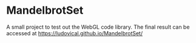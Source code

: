 # MandelbrotSet
A small project to test out the WebGL code library. The final result can be accessed at
https://ludovical.github.io/MandelbrotSet/
